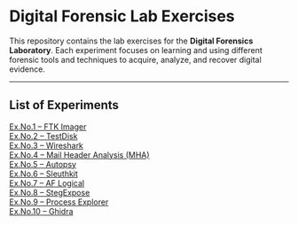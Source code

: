 # Digital Forensic Lab Exercises

This repository contains the lab exercises for the **Digital Forensics Laboratory**. Each experiment focuses on learning and using different forensic tools and techniques to acquire, analyze, and recover digital evidence.

---

## List of Experiments

<a href="https://github.com/omkarreddy652/Digital-Forensic-Tools_overview/blob/main/experiments/Ex.No.1%20%E2%80%93%20FTK%20Imager.md" target="_blank">Ex.No.1 – FTK Imager</a>  
<a href="https://github.com/omkarreddy652/Digital-Forensic-Tools_overview/blob/main/experiments/Ex.No.2%20%E2%80%93%20TestDisk.md" target="_blank">Ex.No.2 – TestDisk</a>  
<a href="https://github.com/omkarreddy652/Digital-Forensic-Tools_overview/blob/main/experiments/Ex.No.3-Wireshark.md" target="_blank">Ex.No.3 – Wireshark</a>  
<a href="https://github.com/omkarreddy652/Digital-Forensic-Tools_overview/blob/main/experiments/Ex.no.4-mail.md" target="_blank">Ex.No.4 – Mail Header Analysis (MHA)</a>  
<a href="https://github.com/omkarreddy652/Digital-Forensic-Tools_overview/blob/main/experiments/Ex.no.5-Autopsy.md" target="_blank">Ex.No.5 – Autopsy</a> 
<br> 
<a href="https://github.com/omkarreddy652/Digital-Forensic-Tools_overview/blob/main/experiments/Ex.no.6-Sleuthkit.md" target="_blank">Ex.No.6 – Sleuthkit</a> 
<br> 
<a href="https://github.com/omkarreddy652/Digital-Forensic-Tools_overview/blob/main/experiments/Ex.no.7-AF%20Logical.md" target="_blank">Ex.No.7 – AF Logical</a> 
<br>
<a href="https://github.com/omkarreddy652/Digital-Forensic-Tools_overview/blob/main/experiments/Ex.no.8-StegExpose.md" target="_blank">Ex.No.8 – StegExpose</a> 
<br>
<a href="https://github.com/omkarreddy652/Digital-Forensic-Tools_overview/blob/main/experiments/Ex.no.9-Process%20Explorer.md" target="_blank">Ex.No.9 – Process Explorer</a> 
<br>
<a href="https://github.com/omkarreddy652/Digital-Forensic-Tools_overview/blob/main/experiments/Ex.no.10-Ghidra.md" target="_blank">Ex.No.10 – Ghidra</a> 

